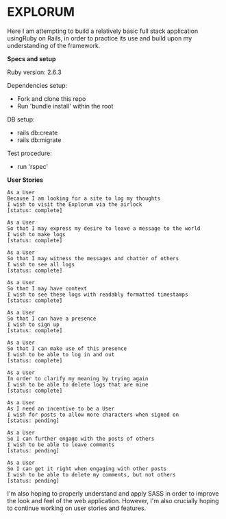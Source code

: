# EXPLORUM

Here I am attempting to build a relatively basic full stack application usingRuby on Rails, in order to practice its use and build upon my
understanding of the framework.

**Specs and setup**

Ruby version: 2.6.3

Dependencies setup:

- Fork and clone this repo
- Run 'bundle install' within the root

DB setup:

- rails db:create
- rails db:migrate

Test procedure:

- run 'rspec'

**User Stories**

```
As a User
Because I am looking for a site to log my thoughts
I wish to visit the Explorum via the airlock
[status: complete]
```

```
As a User
So that I may express my desire to leave a message to the world
I wish to make logs
[status: complete]
```

```
As a User
So that I may witness the messages and chatter of others
I wish to see all logs
[status: complete]
```

```
As a User
So that I may have context
I wish to see these logs with readably formatted timestamps
[status: complete]
```

```
As a User
So that I can have a presence
I wish to sign up
[status: complete]
```

```
As a User
So that I can make use of this presence
I wish to be able to log in and out
[status: complete]
```

```
As a User
In order to clarify my meaning by trying again
I wish to be able to delete logs that are mine
[status: complete]
```

```
As a User
As I need an incentive to be a User
I wish for posts to allow more characters when signed on
[status: pending]
```

```
As a User
So I can further engage with the posts of others
I wish to be able to leave comments
[status: pending]
```

```
As a User
So I can get it right when engaging with other posts
I wish to be able to delete my comments, but not others
[status: pending]
```

I'm also hoping to properly understand and apply SASS in order to improve the look and feel of the web application.
However, I'm also crucially hoping to continue working on user stories and features.
